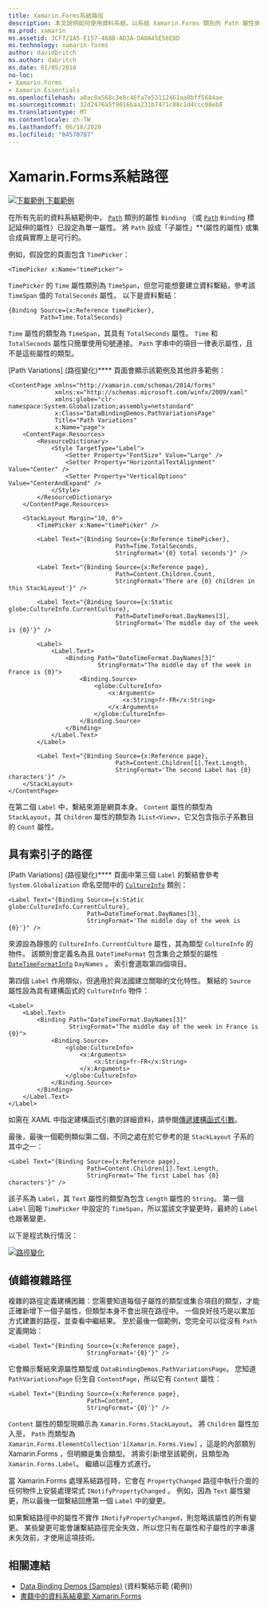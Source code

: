 ```yaml
---
title: Xamarin.Forms系結路徑
description: 本文說明如何使用資料系結，以系結 Xamarin.Forms 類別的 Path 屬性來存取子屬性和集合成員。
ms.prod: xamarin
ms.assetid: 3CF721A5-E157-468B-AD3A-DA0A45E58E8D
ms.technology: xamarin-forms
author: davidbritch
ms.author: dabritch
ms.date: 01/05/2018
no-loc:
- Xamarin.Forms
- Xamarin.Essentials
ms.openlocfilehash: a0ac8a568c3e8c46fa7e53112461aa0bff5684ae
ms.sourcegitcommit: 32d2476a5f9016baa231b7471c88c1d4ccc08eb8
ms.translationtype: MT
ms.contentlocale: zh-TW
ms.lasthandoff: 06/18/2020
ms.locfileid: "84570787"
---
```

# <a name="xamarinforms-binding-path"></a>Xamarin.Forms系結路徑

[![下載範例 ](~/media/shared/download.png) 下載範例](https://docs.microsoft.com/samples/xamarin/xamarin-forms-samples/databindingdemos)

在所有先前的資料系結範例中， [`Path`](xref:Xamarin.Forms.Binding.Path) 類別的屬性 `Binding` （或 [`Path`](xref:Xamarin.Forms.Xaml.BindingExtension.Path) `Binding` 標記延伸的屬性）已設定為單一屬性。 將 `Path` 設成「子屬性」**(屬性的屬性) 或集合成員實際上是可行的。

例如，假設您的頁面包含 `TimePicker`：

```xaml
<TimePicker x:Name="timePicker">
```

`TimePicker` 的 `Time` 屬性類別為 `TimeSpan`，但您可能想要建立資料繫結，參考該 `TimeSpan` 值的 `TotalSeconds` 屬性。 以下是資料繫結：

```xaml
{Binding Source={x:Reference timePicker},
         Path=Time.TotalSeconds}
```

`Time` 屬性的類型為 `TimeSpan`，其具有 `TotalSeconds` 屬性。 `Time` 和 `TotalSeconds` 屬性只簡單使用句號連接。 `Path` 字串中的項目一律表示屬性，且不是這些屬性的類型。

[Path Variations] \(路徑變化\)**** 頁面會顯示該範例及其他許多範例：

```xaml
<ContentPage xmlns="http://xamarin.com/schemas/2014/forms"
             xmlns:x="http://schemas.microsoft.com/winfx/2009/xaml"
             xmlns:globe="clr-namespace:System.Globalization;assembly=netstandard"
             x:Class="DataBindingDemos.PathVariationsPage"
             Title="Path Variations"
             x:Name="page">
    <ContentPage.Resources>
        <ResourceDictionary>
            <Style TargetType="Label">
                <Setter Property="FontSize" Value="Large" />
                <Setter Property="HorizontalTextAlignment" Value="Center" />
                <Setter Property="VerticalOptions" Value="CenterAndExpand" />
            </Style>
        </ResourceDictionary>
    </ContentPage.Resources>

    <StackLayout Margin="10, 0">
        <TimePicker x:Name="timePicker" />

        <Label Text="{Binding Source={x:Reference timePicker},
                              Path=Time.TotalSeconds,
                              StringFormat='{0} total seconds'}" />

        <Label Text="{Binding Source={x:Reference page},
                              Path=Content.Children.Count,
                              StringFormat='There are {0} children in this StackLayout'}" />

        <Label Text="{Binding Source={x:Static globe:CultureInfo.CurrentCulture},
                              Path=DateTimeFormat.DayNames[3],
                              StringFormat='The middle day of the week is {0}'}" />

        <Label>
            <Label.Text>
                <Binding Path="DateTimeFormat.DayNames[3]"
                         StringFormat="The middle day of the week in France is {0}">
                    <Binding.Source>
                        <globe:CultureInfo>
                            <x:Arguments>
                                <x:String>fr-FR</x:String>
                            </x:Arguments>
                        </globe:CultureInfo>
                    </Binding.Source>
                </Binding>
            </Label.Text>
        </Label>

        <Label Text="{Binding Source={x:Reference page},
                              Path=Content.Children[1].Text.Length,
                              StringFormat='The second Label has {0} characters'}" />
    </StackLayout>
</ContentPage>
```

在第二個 `Label` 中，繫結來源是網頁本身。 `Content` 屬性的類型為 `StackLayout`，其 `Children` 屬性的類型為 `IList<View>`，它又包含指示子系數目的 `Count` 屬性。

## <a name="paths-with-indexers"></a>具有索引子的路徑

[Path Variations] \(路徑變化\)**** 頁面中第三個 `Label` 的繫結會參考 `System.Globalization` 命名空間中的 [`CultureInfo`](xref:System.Globalization.CultureInfo) 類別：

```xaml
<Label Text="{Binding Source={x:Static globe:CultureInfo.CurrentCulture},
                      Path=DateTimeFormat.DayNames[3],
                      StringFormat='The middle day of the week is {0}'}" />
```

來源設為靜態的 `CultureInfo.CurrentCulture` 屬性，其為類型 `CultureInfo` 的物件。 該類別會定義名為且 `DateTimeFormat` 包含集合之類型的屬性 [`DateTimeFormatInfo`](xref:System.Globalization.DateTimeFormatInfo) `DayNames` 。 索引會選取第四個項目。

第四個 `Label` 作用類似，但適用於與法國建立關聯的文化特性。 繫結的 `Source` 屬性設為具有建構函式的 `CultureInfo` 物件：

```xaml
<Label>
    <Label.Text>
        <Binding Path="DateTimeFormat.DayNames[3]"
                 StringFormat="The middle day of the week in France is {0}">
            <Binding.Source>
                <globe:CultureInfo>
                    <x:Arguments>
                        <x:String>fr-FR</x:String>
                    </x:Arguments>
                </globe:CultureInfo>
            </Binding.Source>
        </Binding>
    </Label.Text>
</Label>
```

如需在 XAML 中指定建構函式引數的詳細資料，請參閱[傳遞建構函式引數](~/xamarin-forms/xaml/passing-arguments.md#passing-constructor-arguments)。

最後，最後一個範例類似第二個，不同之處在於它參考的是 `StackLayout` 子系的其中之一：

```xaml
<Label Text="{Binding Source={x:Reference page},
                      Path=Content.Children[1].Text.Length,
                      StringFormat='The first Label has {0} characters'}" />
```

該子系為 `Label`，其 `Text` 屬性的類型為包含 `Length` 屬性的 `String`。 第一個 `Label` 回報 `TimePicker` 中設定的 `TimeSpan`，所以當該文字變更時，最終的 `Label` 也跟著變更。

以下是程式執行情況：

[![路徑變化](binding-path-images/pathvariations-small.png "路徑變化")](binding-path-images/pathvariations-large.png#lightbox "路徑變化")

## <a name="debugging-complex-paths"></a>偵錯複雜路徑

複雜的路徑定義建構困難：您需要知道每個子屬性的類型或集合項目的類型，才能正確新增下一個子屬性，但類型本身不會出現在路徑中。 一個良好技巧是以累加方式建置的路徑，並查看中繼結果。 至於最後一個範例，您完全可以從沒有 `Path` 定義開始：

```xaml
<Label Text="{Binding Source={x:Reference page},
                      StringFormat='{0}'}" />
```

它會顯示繫結來源屬性類型或 `DataBindingDemos.PathVariationsPage`。 您知道 `PathVariationsPage` 衍生自 `ContentPage`，所以它有 `Content` 屬性：

```xaml
<Label Text="{Binding Source={x:Reference page},
                      Path=Content,
                      StringFormat='{0}'}" />
```

`Content` 屬性的類型現顯示為 `Xamarin.Forms.StackLayout`。 將 `Children` 屬性加入至， `Path` 而類型為 `Xamarin.Forms.ElementCollection'1[Xamarin.Forms.View]` ，這是的內部類別 Xamarin.Forms ，但明顯是集合類型。 將索引新增至該範例，且類型為 `Xamarin.Forms.Label`。 繼續以這種方式進行。

當 Xamarin.Forms 處理系結路徑時，它會在 `PropertyChanged` 路徑中執行介面的任何物件上安裝處理常式 `INotifyPropertyChanged` 。 例如，因為 `Text` 屬性變更，所以最後一個繫結回應第一個 `Label` 中的變更。

如果繫結路徑中的屬性不實作 `INotifyPropertyChanged`，則忽略該屬性的所有變更。 某些變更可能會讓繫結路徑完全失效，所以您只有在屬性和子屬性的字串還未失效前，才使用這項技術。

## <a name="related-links"></a>相關連結

- [Data Binding Demos (Samples)](https://docs.microsoft.com/samples/xamarin/xamarin-forms-samples/databindingdemos) (資料繫結示範 (範例))
- [書籍中的資料系結章節 Xamarin.Forms](~/xamarin-forms/creating-mobile-apps-xamarin-forms/summaries/chapter16.md)
